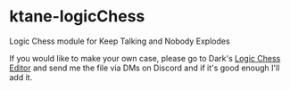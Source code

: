 # ktane-logicChess
Logic Chess module for Keep Talking and Nobody Explodes

If you would like to make your own case, please go to Dark's [Logic Chess Editor](https://sid3r.net/LogicChessEditor/) and send me the file via DMs on Discord and if it's good enough I'll add it.
